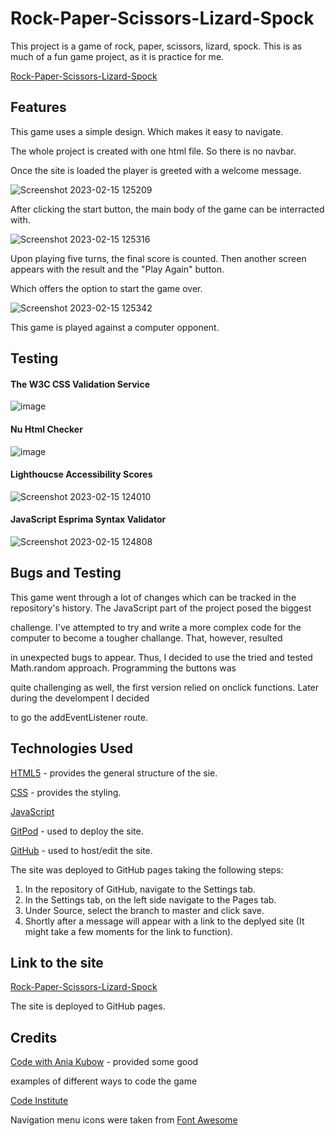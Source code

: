 # Rock-Paper-Scissors-Lizard-Spock

This project is a game of rock, paper, scissors, lizard, spock. This is as much of a fun game project, as it is practice for me. 

<a href="https://mvv1790.github.io/Rock_Paper_Scissors_Lizard_Spock/" target="_blank" rel="noopener noreferrer">Rock-Paper-Scissors-Lizard-Spock</a>

<h2>Features</h2>

This game uses a simple design. Which makes it easy to navigate. 

The whole project is created with one html file. So there is no navbar.

Once the site is loaded the player is greeted with a welcome message.

![Screenshot 2023-02-15 125209](https://user-images.githubusercontent.com/104979865/219024419-8d9f4223-bd0a-4ddb-9d6e-effabf25f3f7.png)

After clicking the start button, the main body of the game can be interracted with. 

![Screenshot 2023-02-15 125316](https://user-images.githubusercontent.com/104979865/219024932-43d9f9ef-3eda-4d45-b202-0f7a0121c91b.png)

Upon playing five turns, the final score is counted. Then another screen appears with the result and the "Play Again" button. 

Which offers the option to start the game over.

![Screenshot 2023-02-15 125342](https://user-images.githubusercontent.com/104979865/219025541-8a9ec565-0b31-48c3-aeb5-abcfa91f017a.png)

This game is played against a computer opponent.

<h2>Testing</h2>


<h4>The W3C CSS Validation Service</h4> 

![image](https://user-images.githubusercontent.com/104979865/181886745-744b5c4a-846f-47e3-9bb9-6c03ad03d460.png)  



<h4>Nu Html Checker</h4> 

  

![image](https://user-images.githubusercontent.com/104979865/181887295-9e82b64e-60c3-4aa0-a14e-3b6e1adb8a22.png)



<h4>Lighthoucse Accessibility Scores</h4>



![Screenshot 2023-02-15 124010](https://user-images.githubusercontent.com/104979865/219018474-6913bb59-492a-4e87-8eca-25d6ac3cf245.png)



<h4>JavaScript Esprima Syntax Validator</h4>



![Screenshot 2023-02-15 124808](https://user-images.githubusercontent.com/104979865/219019999-eb27f0b4-15dd-47fe-918a-e93316cfb156.png)


<h2>Bugs and Testing</h2>

This game went through a lot of changes which can be tracked in the repository's history. The JavaScript part of the project posed the biggest 

challenge. I've attempted to try and write a more complex code for the computer to become a tougher challange. That, however, resulted

in unexpected bugs to appear. Thus, I decided to use the tried and tested Math.random approach. Programming the buttons was

quite challenging as well, the first version relied on onclick functions. Later during the develompent I decided 

to go the addEventListener route. 

<h2>Technologies Used</h2>

<a href="https://html.spec.whatwg.org/" target="_blank" rel="noopener noreferrer">HTML5</a> - provides the general structure of the sie.

<a href="https://www.w3.org/Style/CSS/Overview.en.html" target="_blank" rel="noopener noreferrer">CSS</a> - provides the styling.

<a href="https://www.ecma-international.org/publications-and-standards/standards/ecma-262/" target="_blank" rel="noopener noreferrer">JavaScript</a>

<a href="https://www.gitpod.io/#get-started" target="_blank" rel="noopener noreferrer">GitPod</a> - used to deploy the site.

<a href="https://github.com" target="_blank" rel="noopener noreferrer">GitHub</a> - used to host/edit the site.


The site was deployed to GitHub pages taking the following steps:

1. In the repository of GitHub, navigate to the Settings tab.
2. In the Settings tab, on the left side navigate to the Pages tab.
3. Under Source, select the branch to master and click save.
4. Shortly after a message will appear with a link to the deplyed site (It might take a few moments for the link to function). 


<h2>Link to the site</h2> 
  
<a href="https://mvv1790.github.io/Rock_Paper_Scissors_Lizard_Spock/" target="_blank" rel="noopener noreferrer">Rock-Paper-Scissors-Lizard-Spock</a>

The site is deployed to GitHub pages. 

<h2>Credits</h2>

<a href="https://www.youtube.com/watch?v=RwFeg0cEZvQ" target="_blank" rel="noopener noreferrer">Code with Ania Kubow</a> -  provided some good 

examples of different ways to code the game

<a href="https://codeinstitute.net/global/" target="_blank" rel="noopener noreferrer">Code Institute</a>

Navigation menu icons were taken from <a href="https://fontawesome.com" target="_blank" rel="noopener noreferrer">Font Awesome</a> 


